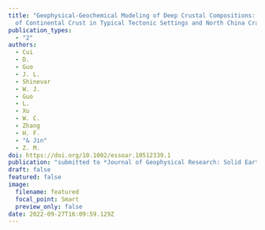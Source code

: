 ```yaml
---
title: "Geophysical-Geochemical Modeling of Deep Crustal Compositions: Examples
  of Continental Crust in Typical Tectonic Settings and North China Craton"
publication_types:
  - "2"
authors:
  - Cui
  - D.
  - Guo
  - J. L.
  - Shinevar
  - W. J.
  - Guo
  - L.
  - Xu
  - W. C.
  - Zhang
  - H. F.
  - "& Jin"
  - Z. M.
doi: https://doi.org/10.1002/essoar.10512339.1
publication: "submitted to *Journal of Geophysical Research: Solid Earth*"
draft: false
featured: false
image:
  filename: featured
  focal_point: Smart
  preview_only: false
date: 2022-09-27T16:09:59.129Z
---
```

